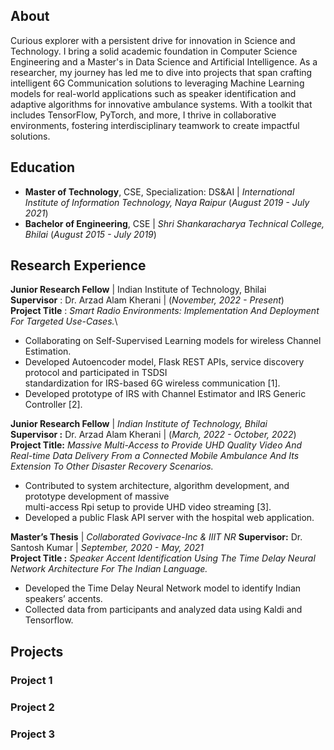 
## About
Curious explorer with a persistent drive for innovation in Science and Technology. I bring a solid academic foundation in Computer Science Engineering and a Master's in Data Science and Artificial Intelligence. As a researcher, my journey has led me to dive into projects that span crafting intelligent 6G Communication solutions to leveraging Machine Learning models for real-world applications such as speaker identification and adaptive algorithms for innovative ambulance systems. With a toolkit that includes TensorFlow, PyTorch, and more, I thrive in collaborative environments, fostering interdisciplinary teamwork to create impactful solutions.

## Education 
- **Master of Technology**, CSE, Specialization: DS&AI | *International Institute of Information Technology, Naya Raipur* (_August 2019 - July 2021_)</br>
- **Bachelor of Engineering**, CSE | *Shri Shankaracharya Technical College, Bhilai* (_August 2015 - July 2019_) </br>

## Research Experience
 **Junior Research Fellow** | Indian Institute of Technology, Bhilai \
   **Supervisor** : Dr. Arzad Alam Kherani | (_November, 2022 - Present_) \
   **Project Title** : *Smart Radio Environments: Implementation And Deployment For Targeted Use-Cases.*\
   - Collaborating on Self-Supervised Learning models for wireless Channel Estimation.
   - Developed Autoencoder model, Flask REST APIs, service discovery protocol and participated in TSDSI \
     standardization for IRS-based 6G wireless communication [1].
   - Developed prototype of IRS with Channel Estimator and IRS Generic Controller [2].
   
  **Junior Research Fellow** | *Indian Institute of Technology, Bhilai*\
   **Supervisor :** Dr. Arzad Alam Kherani   |     (_March, 2022 - October, 2022_)\
   **Project Title:** *Massive Multi-Access to Provide UHD Quality Video And Real-time Data Delivery From
   a Connected Mobile Ambulance And Its Extension To Other Disaster Recovery Scenarios.*
   - Contributed to system architecture, algorithm development, and prototype development of massive\
     multi-access Rpi setup to provide UHD video streaming [3].
   - Developed a public Flask API server with the hospital web application.

 **Master’s Thesis** | *Collaborated Govivace-Inc & IIIT NR*
   **Supervisor:** Dr. Santosh Kumar       |  _September, 2020 - May, 2021_\
   **Project Title :** *Speaker Accent Identification Using The Time Delay Neural Network Architecture For The
   Indian Language.*
   - Developed the Time Delay Neural Network model to identify Indian speakers’ accents.
   - Collected data from participants and analyzed data using Kaldi and Tensorflow.

## Projects
### Project 1
### Project 2
### Project 3
